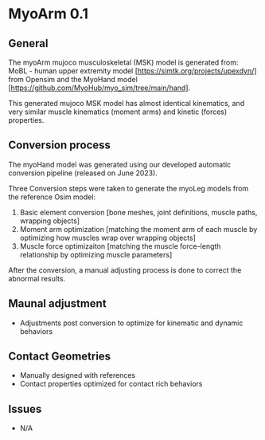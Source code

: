 # MyoArm 0.1

## General

The myoArm mujoco musculoskeletal (MSK) model is generated from: MoBL - human upper
extremity model [https://simtk.org/projects/upexdyn/] from Opensim and the MyoHand model [https://github.com/MyoHub/myo_sim/tree/main/hand].

This generated mujoco MSK model has almost identical kinematics, and very similar muscle kinematics (moment arms) and kinetic (forces) properties.

## Conversion process

The myoHand model was generated using our developed automatic conversion pipeline (released on June 2023).

Three Conversion steps were taken to generate the myoLeg models from the reference Osim model:

1. Basic element conversion [bone meshes, joint definitions, muscle paths, wrapping objects]
2. Moment arm optimization [matching the moment arm of each muscle by optimizing how muscles wrap over wrapping objects]
3. Muscle force optimizaiton [matching the muscle force-length relationship by optimizing muscle parameters]

After the conversion, a manual adjusting process is done to correct the abnormal results.

## Maunal adjustment

- Adjustments post conversion to optimize for kinematic and dynamic behaviors

## Contact Geometries

- Manually designed with references
- Contact properties optimized for contact rich behaviors

## Issues

- N/A

